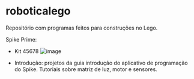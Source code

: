 # roboticalego
Repositório com programas feitos para construções  no Lego.

Spike Prime:

- Kit 45678
![image](https://user-images.githubusercontent.com/38875003/156953929-9489195f-0d14-43b0-965b-59d8a0e1a7e3.png)

- Introdução: projetos da guia introdução do aplicativo de programação do Spike. Tutoriais sobre matriz de luz, motor e sensores.
